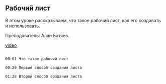 ## Рабочий лист

В этом уроке рассказываем, что такое рабочий лист, как его создавать и использовать. 

Преподаватель: Алан Батяев.

[video](https://player.softculture.cc/embed/online/ARC/ARC_59.21.12_L1-7_Worksheet)

```chapters

00:01 Что такое рабочий лист

00:29 Первый способ создания листа

01:28 Второй способ создания листа

```